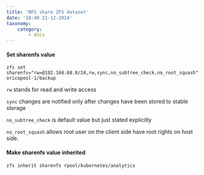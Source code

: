```yaml
---
title: 'NFS share ZFS dataset'
date: '18:48 21-12-2024'
taxonomy:
    category:
        - docs
---
```


#### Set sharenfs value

    zfs set sharenfs="rw=@192.168.68.0/24,rw,sync,no_subtree_check,no_root_squash" oricopool-1/backup
 
```rw``` stands for read and write access

```sync``` changes are notified only after changes have been stored to stable storage

```no_subtree_check``` is default value but just stated explicitly

```no_root_squash``` allows root user on the client side have root rights on host side.


   
#### Make sharenfs value inherited

    zfs inherit sharenfs rpool/kubernetes/analytics